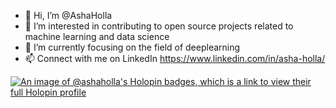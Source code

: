 - 👋 Hi, I’m @AshaHolla
- 👀 I’m interested in contributing to open source projects related to machine learning and data science
- 🌱 I’m currently focusing on the field of deeplearning
- 📫 Connect with me on LinkedIn https://www.linkedin.com/in/asha-holla/

[![An image of @ashaholla's Holopin badges, which is a link to view their full Holopin profile](https://holopin.me/ashaholla)](https://holopin.io/@ashaholla)
